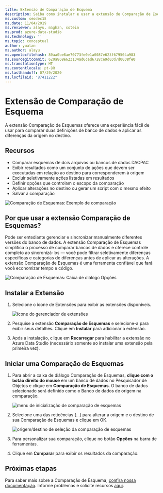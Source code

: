 ```yaml
---
title: Extensão de Comparação de Esquema
description: Saiba como instalar e usar a extensão de Comparação de Esquemas do Azure Data Studio para comparar facilmente dois bancos de dados e alterar seletivamente um para corresponder ao outro.
ms.custom: seodec18
ms.date: 11/04/2019
ms.reviewer: alayu, maghan, sstein
ms.prod: azure-data-studio
ms.technology: ''
ms.topic: conceptual
author: yualan
ms.author: alayu
ms.openlocfilehash: 80aa0be8ae70773fe0e1a0087e623f679504a983
ms.sourcegitcommit: 620a868e623134ad6ced6728ce9d03d7d0038fe0
ms.translationtype: HT
ms.contentlocale: pt-BR
ms.lasthandoff: 07/29/2020
ms.locfileid: "87411222"
---
```

# <a name="schema-compare-extension"></a>Extensão de Comparação de Esquema
A extensão Comparação de Esquemas oferece uma experiência fácil de usar para comparar duas definições de banco de dados e aplicar as diferenças da origem no destino.


## <a name="features"></a>Recursos

* Comparar esquemas de dois arquivos ou bancos de dados DACPAC
* Exibir resultados como um conjunto de ações que devem ser executadas em relação ao destino para corresponderem à origem
* Excluir seletivamente ações listadas em resultados
* Definir opções que controlam o escopo da comparação
* Aplicar alterações no destino ou gerar um script com o mesmo efeito
* Salvar a comparação

![Comparação de Esquemas: Exemplo de comparação](media/extensions/schema-compare-extension/schema-compare.png)


## <a name="why-would-i-use-the-schema-compare-extension"></a>Por que usar a extensão Comparação de Esquemas?

Pode ser entediante gerenciar e sincronizar manualmente diferentes versões do banco de dados. A extensão Comparação de Esquemas simplifica o processo de comparar bancos de dados e oferece controle completo ao sincronizá-los &mdash; você pode filtrar seletivamente diferenças específicas e categorias de diferenças antes de aplicar as alterações. A extensão Comparação de Esquemas é uma ferramenta confiável que fará você economizar tempo e código.

![Comparação de Esquemas: Caixa de diálogo Opções](media/extensions/schema-compare-extension/schema-compare-options.png)


## <a name="install-the-extension"></a>Instalar a Extensão

1. Selecione o ícone de Extensões para exibir as extensões disponíveis.

    ![ícone do gerenciador de extensões](media/extensions/extension-manager-icon.png)

2. Pesquise a extensão **Comparação de Esquemas** e selecione-a para exibir seus detalhes. Clique em **Instalar** para adicionar a extensão.

3. Após a instalação, clique em **Recarregar** para habilitar a extensão no Azure Data Studio (necessário somente ao instalar uma extensão pela primeira vez).


## <a name="launch-a-schema-compare"></a>Iniciar uma Comparação de Esquemas

1. Para abrir a caixa de diálogo Comparação de Esquemas, **clique com o botão direito do mouse** em um banco de dados no Pesquisador de Objetos e clique em **Comparação de Esquemas**. O banco de dados selecionado será definido como o Banco de dados de origem na comparação.

    ![menu de inicialização de comparação de esquemas](media/extensions/schema-compare-extension/schema-compare-launch.png)


2. Selecione uma das reticências (...) para alterar a origem e o destino de sua Comparação de Esquemas e clique em OK.

    ![origem/destino de seleção da comparação de esquemas](media/extensions/schema-compare-extension/schema-compare-select-source-target.png)

3. Para personalizar sua comparação, clique no botão **Opções** na barra de ferramentas.

4. Clique em **Comparar** para exibir os resultados da comparação.


## <a name="next-steps"></a>Próximas etapas

Para saber mais sobre a Comparação de Esquema, [confira nossa documentação](https://docs.microsoft.com/sql/ssdt/how-to-use-schema-compare-to-compare-different-database-definitions).
Informe problemas e solicite recursos [aqui](https://github.com/microsoft/azuredatastudio/issues).